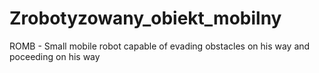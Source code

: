 # Zrobotyzowany_obiekt_mobilny
ROMB - Small mobile robot capable of evading obstacles on his way and poceeding on his way

